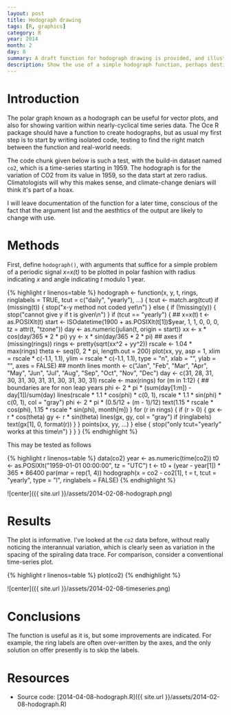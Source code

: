 ```yaml
---
layout: post
title: Hodograph drawing
tags: [R, graphics]
category: R
year: 2014
month: 2
day: 8
summary: A draft function for hodograph drawing is provided, and illustrated with the co2 dataset.  A variant of this function is likely to appear soon in the Oce R package.
description: Show the use of a simple hodograph function, perhaps destined for the Oce package.
---
```


# Introduction

The polar graph known as a hodograph can be useful for vector plots, and also for showing varition within nearly-cyclical time series data.  The Oce R package should have a function to create hodographs, but as usual my first step is to start by writing isolated code, testing to find the right match between the function and real-world needs.

The code chunk given below is such a test, with the build-in dataset named ``co2``, which is a time-series starting in 1959.  The hodograph is for the variation of CO2 from its value in 1959, so the data start at zero radius.  Climatologists will why this makes sense, and climate-change deniars will think it's part of a hoax.

I will leave documentation of the function for a later time, conscious of the fact that the argument list and the aesthtics of the output are likely to change with use.


# Methods

First, define ``hodograph()``, with arguments that suffice for a simple problem of a periodic signal *x=x(t)* to be plotted in polar fashion with radius indicating *x* and angle indicating *t* modulo 1 year.


{% highlight r linenos=table %}
hodograph <- function(x, y, t, rings, ringlabels = TRUE, tcut = c("daily", "yearly"), 
    ...) {
    tcut <- match.arg(tcut)
    if (missing(t)) {
        stop("x-y method not coded yet\n")
    } else {
        if (!missing(y)) {
            stop("cannot give y if t is given\n")
        }
        if (tcut == "yearly") {
            ## x=x(t)
            t <- as.POSIXlt(t)
            start <- ISOdatetime(1900 + as.POSIXlt(t[1])$year, 1, 1, 0, 0, 0, 
                tz = attr(t, "tzone"))
            day <- as.numeric(julian(t, origin = start))
            xx <- x * cos(day/365 * 2 * pi)
            yy <- x * sin(day/365 * 2 * pi)
            ## axes
            if (missing(rings)) 
                rings <- pretty(sqrt(xx^2 + yy^2))
            rscale <- 1.04 * max(rings)
            theta <- seq(0, 2 * pi, length.out = 200)
            plot(xx, yy, asp = 1, xlim = rscale * c(-1.1, 1.1), ylim = rscale * 
                c(-1.1, 1.1), type = "n", xlab = "", ylab = "", axes = FALSE)
            ## month lines
            month <- c("Jan", "Feb", "Mar", "Apr", "May", "Jun", "Jul", "Aug", 
                "Sep", "Oct", "Nov", "Dec")
            day <- c(31, 28, 31, 30, 31, 30, 31, 31, 30, 31, 30, 31)
            rscale <- max(rings)
            for (m in 1:12) {
                ## boundaries are for non leap years
                phi <- 2 * pi * (sum(day[1:m]) - day[1])/sum(day)
                lines(rscale * 1.1 * cos(phi) * c(0, 1), rscale * 1.1 * sin(phi) * 
                  c(0, 1), col = "gray")
                phi <- 2 * pi * (0.5/12 + (m - 1)/12)
                text(1.15 * rscale * cos(phi), 1.15 * rscale * sin(phi), month[m])
            }
            for (r in rings) {
                if (r > 0) {
                  gx <- r * cos(theta)
                  gy <- r * sin(theta)
                  lines(gx, gy, col = "gray")
                  if (ringlabels) 
                    text(gx[1], 0, format(r))
                }
            }
            points(xx, yy, ...)
        } else {
            stop("only tcut=\"yearly\" works at this time\n")
        }
    }
}
{% endhighlight %}


This may be tested as follows

{% highlight r linenos=table %}
data(co2)
year <- as.numeric(time(co2))
t0 <- as.POSIXlt("1959-01-01 00:00:00", tz = "UTC")
t <- t0 + (year - year[1]) * 365 * 86400
par(mar = rep(1, 4))
hodograph(x = co2 - co2[1], t = t, tcut = "yearly", type = "l", ringlabels = FALSE)
{% endhighlight %}

![center]({{ site.url }}/assets/2014-02-08-hodograph.png) 


# Results

The plot is informative.  I've looked at the ``co2`` data before, without really noticing the interannual variation, which is clearly seen as variation in the spacing of the spiraling data trace.  For comparison, consider a conventional time-series plot.


{% highlight r linenos=table %}
plot(co2)
{% endhighlight %}

![center]({{ site.url }}/assets/2014-02-08-timeseries.png) 


# Conclusions

The function is useful as it is, but some improvements are indicated.  For example, the ring labels are often over-written by the axes, and the only solution on offer presently is to skip the labels.

# Resources

* Source code: [2014-04-08-hodograph.R]({{ site.url }}/assets/2014-02-08-hodograph.R)
